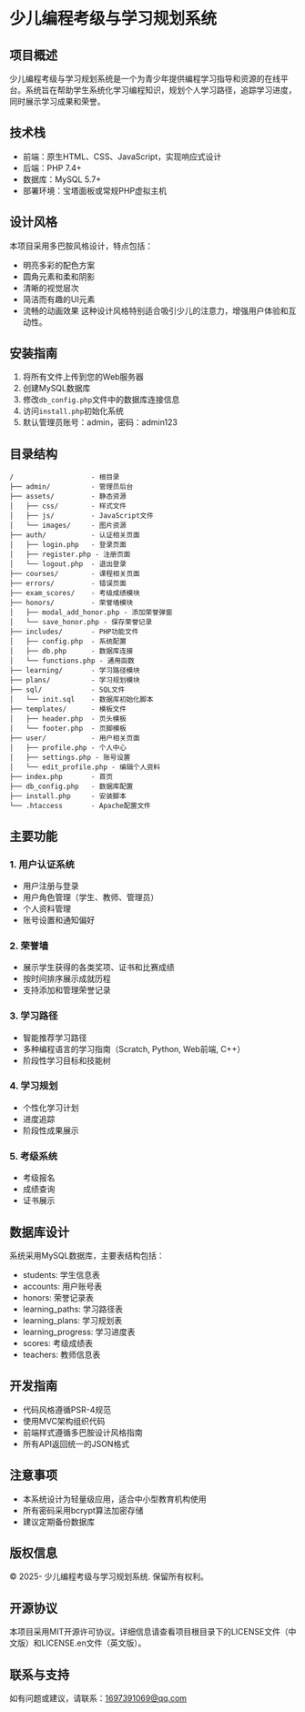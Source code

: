 # 少儿编程考级与学习规划系统

## 项目概述
少儿编程考级与学习规划系统是一个为青少年提供编程学习指导和资源的在线平台。系统旨在帮助学生系统化学习编程知识，规划个人学习路径，追踪学习进度，同时展示学习成果和荣誉。

## 技术栈
- 前端：原生HTML、CSS、JavaScript，实现响应式设计
- 后端：PHP 7.4+
- 数据库：MySQL 5.7+
- 部署环境：宝塔面板或常规PHP虚拟主机

## 设计风格
本项目采用多巴胺风格设计，特点包括：
- 明亮多彩的配色方案
- 圆角元素和柔和阴影
- 清晰的视觉层次
- 简洁而有趣的UI元素
- 流畅的动画效果
这种设计风格特别适合吸引少儿的注意力，增强用户体验和互动性。

## 安装指南
1. 将所有文件上传到您的Web服务器
2. 创建MySQL数据库
3. 修改`db_config.php`文件中的数据库连接信息
4. 访问`install.php`初始化系统
5. 默认管理员账号：admin，密码：admin123

## 目录结构
```
/                   - 根目录
├── admin/          - 管理员后台
├── assets/         - 静态资源
│   ├── css/        - 样式文件
│   ├── js/         - JavaScript文件
│   └── images/     - 图片资源
├── auth/           - 认证相关页面
│   ├── login.php   - 登录页面
│   ├── register.php - 注册页面
│   └── logout.php  - 退出登录
├── courses/        - 课程相关页面
├── errors/         - 错误页面
├── exam_scores/    - 考级成绩模块
├── honors/         - 荣誉墙模块
│   ├── modal_add_honor.php - 添加荣誉弹窗
│   └── save_honor.php - 保存荣誉记录
├── includes/       - PHP功能文件
│   ├── config.php  - 系统配置
│   ├── db.php      - 数据库连接
│   └── functions.php - 通用函数
├── learning/       - 学习路径模块
├── plans/          - 学习规划模块
├── sql/            - SQL文件
│   └── init.sql    - 数据库初始化脚本
├── templates/      - 模板文件
│   ├── header.php  - 页头模板
│   └── footer.php  - 页脚模板
├── user/           - 用户相关页面
│   ├── profile.php - 个人中心
│   ├── settings.php - 账号设置
│   └── edit_profile.php - 编辑个人资料
├── index.php       - 首页
├── db_config.php   - 数据库配置
├── install.php     - 安装脚本
└── .htaccess       - Apache配置文件
```

## 主要功能

### 1. 用户认证系统
- 用户注册与登录
- 用户角色管理（学生、教师、管理员）
- 个人资料管理
- 账号设置和通知偏好

### 2. 荣誉墙
- 展示学生获得的各类奖项、证书和比赛成绩
- 按时间排序展示成就历程
- 支持添加和管理荣誉记录

### 3. 学习路径
- 智能推荐学习路径
- 多种编程语言的学习指南（Scratch, Python, Web前端, C++）
- 阶段性学习目标和技能树

### 4. 学习规划
- 个性化学习计划
- 进度追踪
- 阶段性成果展示

### 5. 考级系统
- 考级报名
- 成绩查询
- 证书展示

## 数据库设计
系统采用MySQL数据库，主要表结构包括：
- students: 学生信息表
- accounts: 用户账号表
- honors: 荣誉记录表
- learning_paths: 学习路径表
- learning_plans: 学习规划表
- learning_progress: 学习进度表
- scores: 考级成绩表
- teachers: 教师信息表

## 开发指南
- 代码风格遵循PSR-4规范
- 使用MVC架构组织代码
- 前端样式遵循多巴胺设计风格指南
- 所有API返回统一的JSON格式

## 注意事项
- 本系统设计为轻量级应用，适合中小型教育机构使用
- 所有密码采用bcrypt算法加密存储
- 建议定期备份数据库

## 版权信息
© 2025- 少儿编程考级与学习规划系统. 保留所有权利。

## 开源协议
本项目采用MIT开源许可协议。详细信息请查看项目根目录下的LICENSE文件（中文版）和LICENSE.en文件（英文版）。

## 联系与支持
如有问题或建议，请联系：1697391069@qq.com 